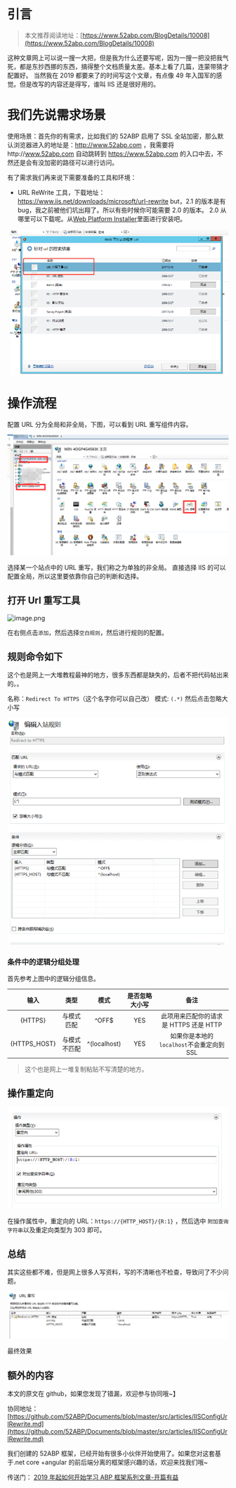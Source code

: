 # 引言

> 本文推荐阅读地址：[https://www.52abp.com/BlogDetails/10008](https://www.52abp.com/BlogDetails/10008)

这种文章网上可以说一搜一大把，但是我为什么还要写呢，因为一搜一把没把我气死，都是东抄西挪的东西，搞得整个文档质量太差。基本上看了几篇，连蒙带猜才配置好。
当然我在 2019 都要来了的时间写这个文章，有点像 49 年入国军的感觉。但是改写的内容还是得写，谁叫 IIS 还是很好用的。

# 我们先说需求场景

使用场景：首先你的有需求，比如我们的 52ABP 启用了 SSL 全站加密，那么默认浏览器进入的地址是：http://www.52abp.com ，我需要将http://www.52abp.com 自动跳转到 https://www.52abp.com 的入口中去，不然还是会有没加密的路径可以进行访问。

有了需求我们再来说下需要准备的工具和环境：

- URL ReWrite 工具，下载地址：https://www.iis.net/downloads/microsoft/url-rewrite
  but，2.1 的版本是有 bug，我之前被他们坑出翔了。所以有些时候你可能需要 2.0 的版本。
  2.0 从哪里可以下载呢。从[Web Platform Installer](https://go.microsoft.com/fwlink/?LinkID=145510)里面进行安装吧。

![I I S Config Url Rewrite 1](images/IISConfigUrlRewrite-1.png)
 

# 操作流程

配置 URL 分为全局和非全局，下图，可以看到 URL 重写组件内容。

![I I S Config Url Rewrite 2](images/IISConfigUrlRewrite-2.png)
 
选择某一个站点中的 URL 重写，我们称之为单独的非全局。
直接选择 IIS 的可以配置全局，所以这里要依靠你自己的判断和选择。

## 打开 Url 重写工具

![image.png](https://upload-images.jianshu.io/upload_images/1979022-39609af12b31bd73.png)

在右侧点击`添加`，然后选择`空白规则`，然后进行规则的配置。

## 规则命令如下

这个也是网上一大堆教程最神的地方，很多东西都是缺失的，后者不把代码帖出来的。。

名称：`Redirect To HTTPS`（这个名字你可以自己改）
模式: `(.*)` 然后点击忽略大小写

![I I S Config Url Rewrite 3](images/IISConfigUrlRewrite-3.png) 

### 条件中的逻辑分组处理

首先参考上图中的逻辑分组信息。

|     输入     |     类型     |     模式     | 是否忽略大小写 |                   备注                    |
| :----------: | :----------: | :----------: | :------------: | :---------------------------------------: |
|   {HTTPS}    |  与模式匹配  |    ^OFF\$    |      YES       |  此项用来匹配你的请求是 HTTPS 还是 HTTP   |
| {HTTPS_HOST} | 与模式不匹配 | ^(localhost) |      YES       | 如果你是本地的`localhost`不会重定向到 SSL |

> 这个也是网上一堆复制粘贴不写清楚的地方。

## 操作重定向
![I I S Config Url Rewrite 4](images/IISConfigUrlRewrite-4.png) 

在操作属性中，重定向的 URL：`https://{HTTP_HOST}/{R:1}` ，然后选中 `附加查询字符串`以及重定向类型为 303 即可。

## 总结

其实这些都不难，但是网上很多人写资料，写的不清晰也不检查，导致问了不少问题。

![I I S Config Url Rewrite 5](images/IISConfigUrlRewrite-5.png)


最终效果

## 额外的内容

本文的原文在 github，如果您发现了错漏，欢迎参与协同哦~】

协同地址：[https://github.com/52ABP/Documents/blob/master/src/articles/IISConfigUrlRewrite.md](https://github.com/52ABP/Documents/blob/master/src/articles/IISConfigUrlRewrite.md)

我们创建的 52ABP 框架，已经开始有很多小伙伴开始使用了。如果您对这套基于.net core +angular 的前后端分离的框架感兴趣的话，欢迎来找我们哦~

传送门： [2019 年起如何开始学习 ABP 框架系列文章-开篇有益](https://www.52abp.com/wiki/52abp/latest//docs/Introduction)
